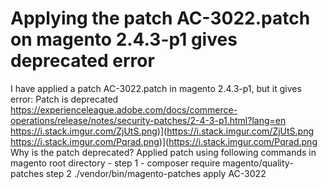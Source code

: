 
# Applying the patch AC-3022.patch on magento 2.4.3-p1 gives deprecated error

I have applied a patch AC-3022.patch in magento 2.4.3-p1, but it gives error: Patch is deprecated
https://experienceleague.adobe.com/docs/commerce-operations/release/notes/security-patches/2-4-3-p1.html?lang=en
https://i.stack.imgur.com/ZjUtS.png)](https://i.stack.imgur.com/ZjUtS.png
https://i.stack.imgur.com/Pqrad.png)](https://i.stack.imgur.com/Pqrad.png
Why is the patch deprecated?
Applied patch using following commands in magento root directory -
step 1 - composer require magento/quality-patches
step 2 ./vendor/bin/magento-patches apply AC-3022

        